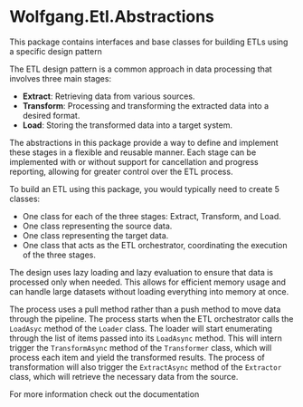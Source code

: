 # Wolfgang.Etl.Abstractions

This package contains interfaces and base classes for building ETLs using a specific design pattern

The ETL design pattern is a common approach in data processing that involves three main stages:
- **Extract**: Retrieving data from various sources.
- **Transform**: Processing and transforming the extracted data into a desired format.
- **Load**: Storing the transformed data into a target system.

The abstractions in this package provide a way to define and implement these stages 
in a flexible and reusable manner. Each stage can be implemented with or without 
support for cancellation and progress reporting, allowing for greater control 
over the ETL process.

To build an ETL using this package, you would typically need to create 5 classes:
- One class for each of the three stages: Extract, Transform, and Load.
- One class representing the source data.
- One class representing the target data.
- One class that acts as the ETL orchestrator, coordinating the execution of the three stages.

The design uses lazy loading and lazy evaluation to ensure that data is processed only when needed.
This allows for efficient memory usage and can handle large datasets without loading everything into memory at once.

The process uses a pull method rather than a push method to move data through the pipeline.
The process starts when the ETL orchestrator calls the `LoadAsyc` method of the `Loader` class. 
The loader will start enumerating through the list of items passed into its `LoadAsync` method.
This will intern trigger the `TransformAsync` method of the `Transformer` class, which will process each item 
and yield the transformed results. The process of transformation will also trigger the `ExtractAsync` method of the `Extractor` class,
which will retrieve the necessary data from the source.

For more information check out the documentation